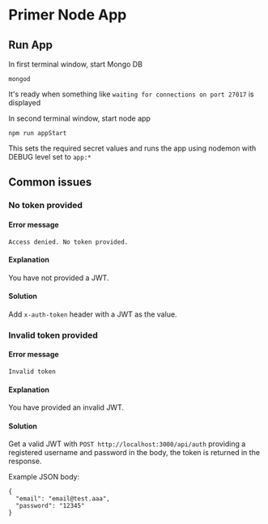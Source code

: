 # Primer Node App

## Run App

In first terminal window, start Mongo DB
```
mongod
```
It's ready when something like `waiting for connections on port 27017` is displayed

In second terminal window, start node app
```
npm run appStart
```

This sets the required secret values and runs the app using nodemon with DEBUG level set to `app:*`

## Common issues

### No token provided

#### Error message

```Access denied. No token provided.```

#### Explanation

You have not provided a JWT.

#### Solution

Add `x-auth-token` header with a JWT as the value.

### Invalid token provided

#### Error message

```Invalid token```

#### Explanation

You have provided an invalid JWT.

#### Solution

Get a valid JWT with `POST http://localhost:3000/api/auth` providing a registered username and password in the body, the token is returned in the response.

Example JSON body:

```
{
  "email": "email@test.aaa",
  "password": "12345"
}
```
